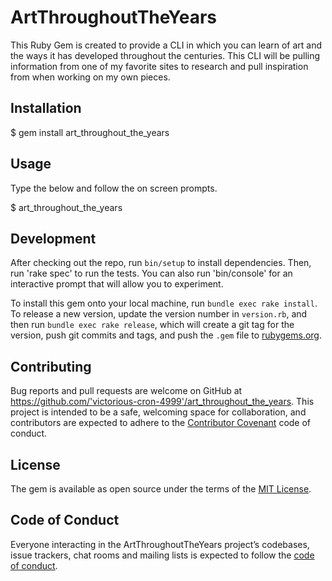 # ArtThroughoutTheYears

This Ruby Gem is created to provide a CLI in which you can learn of art and the ways it has developed throughout the centuries.
This CLI will be pulling information from one of my favorite sites to research and pull inspiration from when working on my own pieces.

## Installation

  $ gem install art_throughout_the_years

## Usage

Type the below and follow the on screen prompts.

$ art_throughout_the_years

## Development

After checking out the repo, run `bin/setup` to install dependencies. Then, run 'rake spec' to run the tests. You can also run 'bin/console' for an interactive prompt that will allow you to experiment.

To install this gem onto your local machine, run `bundle exec rake install`. To release a new version, update the version number in `version.rb`, and then run `bundle exec rake release`, which will create a git tag for the version, push git commits and tags, and push the `.gem` file to [rubygems.org](https://rubygems.org).

## Contributing

Bug reports and pull requests are welcome on GitHub at https://github.com/'victorious-cron-4999'/art_throughout_the_years. This project is intended to be a safe, welcoming space for collaboration, and contributors are expected to adhere to the [Contributor Covenant](http://contributor-covenant.org) code of conduct.

## License

The gem is available as open source under the terms of the [MIT License](https://opensource.org/licenses/MIT).

## Code of Conduct

Everyone interacting in the ArtThroughoutTheYears project’s codebases, issue trackers, chat rooms and mailing lists is expected to follow the [code of conduct](https://github.com/'victorious-cron-4999'/art_throughout_the_years/blob/master/CODE_OF_CONDUCT.md).
